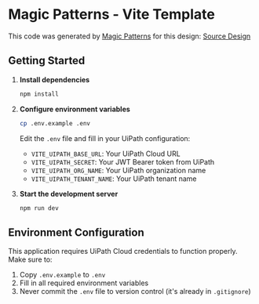 # Magic Patterns - Vite Template

This code was generated by [Magic Patterns](https://magicpatterns.com) for this design: [Source Design](https://www.magicpatterns.com/c/hzhfniixf8hpvugxxd6mht)

## Getting Started

1. **Install dependencies**
   ```bash
   npm install
   ```

2. **Configure environment variables**
   ```bash
   cp .env.example .env
   ```
   
   Edit the `.env` file and fill in your UiPath configuration:
   - `VITE_UIPATH_BASE_URL`: Your UiPath Cloud URL
   - `VITE_UIPATH_SECRET`: Your JWT Bearer token from UiPath
   - `VITE_UIPATH_ORG_NAME`: Your UiPath organization name
   - `VITE_UIPATH_TENANT_NAME`: Your UiPath tenant name

3. **Start the development server**
   ```bash
   npm run dev
   ```

## Environment Configuration

This application requires UiPath Cloud credentials to function properly. Make sure to:

1. Copy `.env.example` to `.env`
2. Fill in all required environment variables
3. Never commit the `.env` file to version control (it's already in `.gitignore`)
